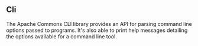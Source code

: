 ## Cli

The Apache Commons CLI library provides an API for parsing command line options passed to programs. It's also able to print help messages detailing the options available for a command line tool.


